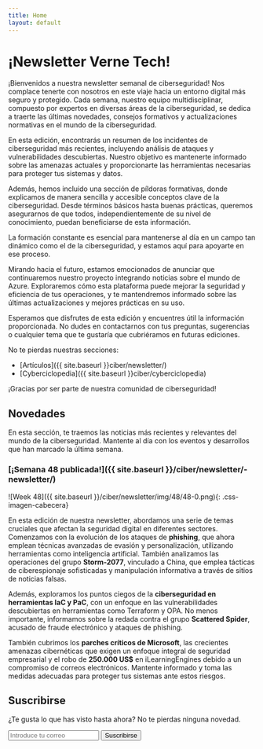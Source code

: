 ```yaml
---
title: Home
layout: default
---
```


# ¡Newsletter Verne Tech!

¡Bienvenidos a nuestra newsletter semanal de ciberseguridad! Nos complace tenerte con nosotros en este viaje hacia un entorno digital más seguro y protegido. Cada semana, nuestro equipo multidisciplinar, compuesto por expertos en diversas áreas de la ciberseguridad, se dedica a traerte las últimas novedades, consejos formativos y actualizaciones normativas en el mundo de la ciberseguridad.

En esta edición, encontrarás un resumen de los incidentes de ciberseguridad más recientes, incluyendo análisis de ataques y vulnerabilidades descubiertas. Nuestro objetivo es mantenerte informado sobre las amenazas actuales y proporcionarte las herramientas necesarias para proteger tus sistemas y datos.

Además, hemos incluido una sección de píldoras formativas, donde explicamos de manera sencilla y accesible conceptos clave de la ciberseguridad. Desde términos básicos hasta buenas prácticas, queremos asegurarnos de que todos, independientemente de su nivel de conocimiento, puedan beneficiarse de esta información.

La formación constante es esencial para mantenerse al día en un campo tan dinámico como el de la ciberseguridad, y estamos aquí para apoyarte en ese proceso.

Mirando hacia el futuro, estamos emocionados de anunciar que continuaremos nuestro proyecto integrando noticias sobre el mundo de Azure. Exploraremos cómo esta plataforma puede mejorar la seguridad y eficiencia de tus operaciones, y te mantendremos informado sobre las últimas actualizaciones y mejores prácticas en su uso.

Esperamos que disfrutes de esta edición y encuentres útil la información proporcionada. No dudes en contactarnos con tus preguntas, sugerencias o cualquier tema que te gustaría que cubriéramos en futuras ediciones.

No te pierdas nuestras secciones:

- [Artículos]({{ site.baseurl }}ciber/newsletter/)
- [Cyberciclopedia]({{ site.baseurl }}ciber/cyberciclopedia)

¡Gracias por ser parte de nuestra comunidad de ciberseguridad!

## Novedades

En esta sección, te traemos las noticias más recientes y relevantes del mundo de la ciberseguridad. Mantente al día con los eventos y desarrollos que han marcado la última semana.

### [¡Semana 48 publicada!]({{ site.baseurl }}/ciber/newsletter/-newsletter/)

![Week 48]({{ site.baseurl }}/ciber/newsletter/img/48/48-0.png){: .css-imagen-cabecera}

En esta edición de nuestra newsletter, abordamos una serie de temas cruciales que afectan la seguridad digital en diferentes sectores. Comenzamos con la evolución de los ataques de **phishing**, que ahora emplean técnicas avanzadas de evasión y personalización, utilizando herramientas como inteligencia artificial. También analizamos las operaciones del grupo **Storm-2077**, vinculado a China, que emplea tácticas de ciberespionaje sofisticadas y manipulación informativa a través de sitios de noticias falsas. 

Además, exploramos los puntos ciegos de la **ciberseguridad en herramientas IaC y PaC**, con un enfoque en las vulnerabilidades descubiertas en herramientas como Terraform y OPA. No menos importante, informamos sobre la redada contra el grupo **Scattered Spider**, acusado de fraude electrónico y ataques de phishing. 

También cubrimos los **parches críticos de Microsoft**, las crecientes amenazas cibernéticas que exigen un enfoque integral de seguridad empresarial y el robo de **250.000 US$** en iLearningEngines debido a un compromiso de correos electrónicos. Mantente informado y toma las medidas adecuadas para proteger tus sistemas ante estos riesgos.

## Suscribirse

¿Te gusta lo que has visto hasta ahora? No te pierdas ninguna novedad.

<form action="https://formspree.io/mkgwlerd" method="POST" class="flex-form">
  <label for="email">
    <i class="ion-email"></i>
  </label>
  <input type="email" id="email" name="email" placeholder="Introduce tu correo" required>
  <input type="submit" value="Suscribirse">
</form>
